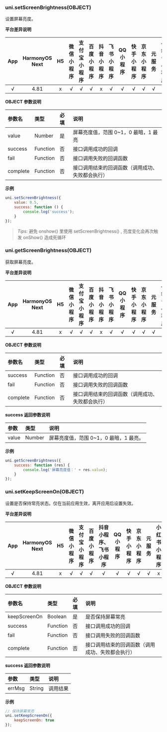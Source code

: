 ### uni.setScreenBrightness(OBJECT)
设置屏幕亮度。

**平台差异说明**

|App|HarmonyOS Next|H5|微信小程序|支付宝小程序|百度小程序|抖音小程序|飞书小程序|QQ小程序|快手小程序|京东小程序|元服务|小红书小程序|
|:-:|:-:|:-:|:-:|:-:|:-:|:-:|:-:|:-:|:-:|:-:|:-:|:-:|
|√|4.81|x|√|√|√|x|√|√|√|√|√|x|

**OBJECT 参数说明**

|参数名|类型|必填|说明|
|:-|:-|:-|:-|
|value|Number|是|屏幕亮度值，范围 0~1，0 最暗，1 最亮|
|success|Function|否|接口调用成功的回调|
|fail|Function|否|接口调用失败的回调函数|
|complete|Function|否|接口调用结束的回调函数（调用成功、失败都会执行）|

**示例**

```javascript
uni.setScreenBrightness({
	value: 0.5,
	success: function () {
		console.log('success');
	}
});
```

>*Tips:* 避免 onshow() 里使用 setScreenBrightness() , 亮度变化会再次触发 onShow() 造成死循环

### uni.getScreenBrightness(OBJECT)
获取屏幕亮度。

**平台差异说明**

|App|HarmonyOS Next|H5|微信小程序|支付宝小程序|百度小程序|抖音小程序|飞书小程序|QQ小程序|快手小程序|京东小程序|元服务|小红书小程序|
|:-:|:-:|:-:|:-:|:-:|:-:|:-:|:-:|:-:|:-:|:-:|:-:|:-:|
|√|4.81|x|√|√|√|x|√|√|√|√|√|x|

**OBJECT 参数说明**

|参数名|类型|必填|说明|
|:-|:-|:-|:-|
|success|Function|否|接口调用成功的回调|
|fail|Function|否|接口调用失败的回调函数|
|complete|Function|否|接口调用结束的回调函数（调用成功、失败都会执行）|

**success 返回参数说明**

|参数|类型|说明|
|:-|:-|:-|
|value|Number|屏幕亮度值，范围 0~1，0 最暗，1 最亮。|

**示例**

```javascript
uni.getScreenBrightness({
	success: function (res) {
		console.log('屏幕亮度值：' + res.value);
	}
});
```

### uni.setKeepScreenOn(OBJECT)
设置是否保持常亮状态。仅在当前应用生效，离开应用后设置失效。

**平台差异说明**

|App|HarmonyOS Next|H5|微信小程序|支付宝小程序|百度小程序|抖音小程序、飞书小程序|QQ小程序|快手小程序|京东小程序|元服务|小红书小程序|
|:-:|:-:|:-:|:-:|:-:|:-:|:-:|:-:|:-:|:-:|:-:|:-:|
|√|4.81|x|√|√|√|√|√|√|√|√|x|

**OBJECT 参数说明**

|参数名|类型|必填|说明|
|:-|:-|:-|:-|
|keepScreenOn|Boolean|是|是否保持屏幕常亮|
|success|Function|否|接口调用成功的回调|
|fail|Function|否|接口调用失败的回调函数|
|complete|Function|否|接口调用结束的回调函数（调用成功、失败都会执行）|

**success 返回参数说明**

|参数|类型|说明|
|:-|:-|:-|
|errMsg|String|调用结果|

**示例**

```javascript
// 保持屏幕常亮
uni.setKeepScreenOn({
	keepScreenOn: true
});
```

